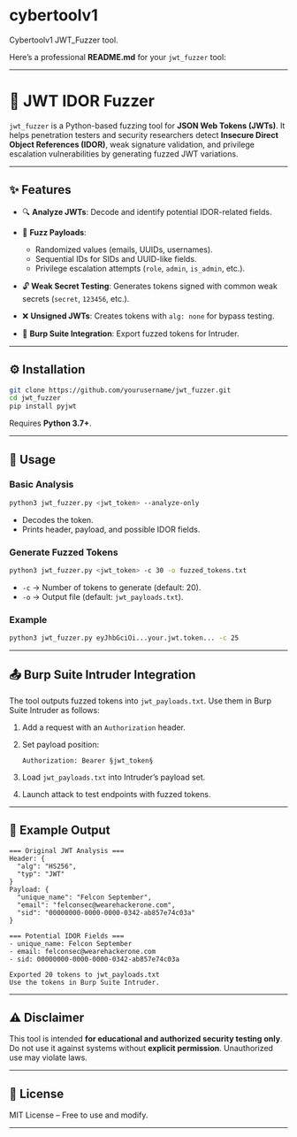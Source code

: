 # cybertoolv1
Cybertoolv1
JWT_Fuzzer tool.

Here’s a professional **README.md** for your `jwt_fuzzer` tool:

---

# 🔑 JWT IDOR Fuzzer

`jwt_fuzzer` is a Python-based fuzzing tool for **JSON Web Tokens (JWTs)**.
It helps penetration testers and security researchers detect **Insecure Direct Object References (IDOR)**, weak signature validation, and privilege escalation vulnerabilities by generating fuzzed JWT variations.

---

## ✨ Features

* 🔍 **Analyze JWTs**: Decode and identify potential IDOR-related fields.
* 🎲 **Fuzz Payloads**:

  * Randomized values (emails, UUIDs, usernames).
  * Sequential IDs for SIDs and UUID-like fields.
  * Privilege escalation attempts (`role`, `admin`, `is_admin`, etc.).
* 🔓 **Weak Secret Testing**: Generates tokens signed with common weak secrets (`secret`, `123456`, etc.).
* ❌ **Unsigned JWTs**: Creates tokens with `alg: none` for bypass testing.
* 📂 **Burp Suite Integration**: Export fuzzed tokens for Intruder.

---

## ⚙️ Installation

```bash
git clone https://github.com/yourusername/jwt_fuzzer.git
cd jwt_fuzzer
pip install pyjwt
```

Requires **Python 3.7+**.

---

## 🚀 Usage

### Basic Analysis

```bash
python3 jwt_fuzzer.py <jwt_token> --analyze-only
```

* Decodes the token.
* Prints header, payload, and possible IDOR fields.

### Generate Fuzzed Tokens

```bash
python3 jwt_fuzzer.py <jwt_token> -c 30 -o fuzzed_tokens.txt
```

* `-c` → Number of tokens to generate (default: 20).
* `-o` → Output file (default: `jwt_payloads.txt`).

### Example

```bash
python3 jwt_fuzzer.py eyJhbGciOi...your.jwt.token... -c 25
```

---

## 📤 Burp Suite Intruder Integration

The tool outputs fuzzed tokens into `jwt_payloads.txt`.
Use them in Burp Suite Intruder as follows:

1. Add a request with an `Authorization` header.
2. Set payload position:

   ```
   Authorization: Bearer §jwt_token§
   ```
3. Load `jwt_payloads.txt` into Intruder’s payload set.
4. Launch attack to test endpoints with fuzzed tokens.

---

## 🧪 Example Output

```text
=== Original JWT Analysis ===
Header: {
  "alg": "HS256",
  "typ": "JWT"
}
Payload: {
  "unique_name": "Felcon September",
  "email": "felconsec@wearehackerone.com",
  "sid": "00000000-0000-0000-0342-ab857e74c03a"
}

=== Potential IDOR Fields ===
- unique_name: Felcon September
- email: felconsec@wearehackerone.com
- sid: 00000000-0000-0000-0342-ab857e74c03a

Exported 20 tokens to jwt_payloads.txt
Use the tokens in Burp Suite Intruder.
```

---

## ⚠️ Disclaimer

This tool is intended **for educational and authorized security testing only**.
Do not use it against systems without **explicit permission**. Unauthorized use may violate laws.

---

## 📜 License

MIT License – Free to use and modify.

---


